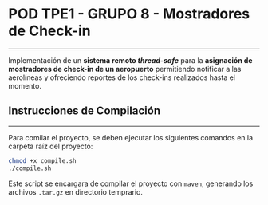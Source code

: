 # POD TPE1 - GRUPO 8 - Mostradores de Check-in

---
Implementación de un **sistema remoto *thread-safe*** para la **asignación de mostradores de check-in de un aeropuerto**
permitiendo notificar a las aerolíneas y ofreciendo reportes de los check-ins realizados hasta el momento.

## Instrucciones de Compilación

___
Para comilar el proyecto, se deben ejecutar los siguientes comandos en la carpeta raíz del proyecto:
````bash
chmod +x compile.sh
./compile.sh
````
Este script se encargara de compilar el proyecto con `maven`, generando los archivos `.tar.gz` en directorio temprario.
